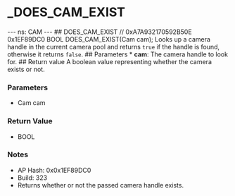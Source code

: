 # _DOES_CAM_EXIST

--- ns: CAM --- ## DOES_CAM_EXIST  // 0xA7A932170592B50E 0x1EF89DC0 BOOL DOES_CAM_EXIST(Cam cam);  Looks up a camera handle in the current camera pool and returns `true` if the handle is found, otherwise it returns `false`.  ## Parameters * **cam**: The camera handle to look for.  ## Return value A boolean value representing whether the camera exists or not.

### Parameters
* Cam cam

### Return Value
* BOOL

### Notes
* AP Hash: 0x0x1EF89DC0
* Build: 323
* Returns whether or not the passed camera handle exists.

